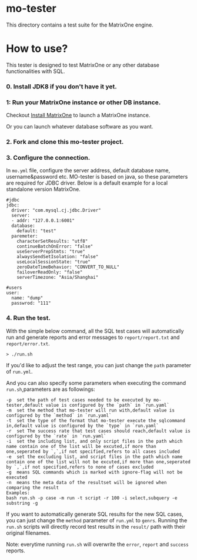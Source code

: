 # mo-tester
This directory contains a test suite for the MatrixOne engine.

# How to use?

This tester is designed to test MatrixOne or any other database functionalities with SQL. 

### 0. Install JDK8 if you don't have it yet.  

### 1: Run your MatrixOne instance or other DB instance. 

Checkout [Install MatrixOne](https://docs.matrixorigin.io/0.4.0/MatrixOne/Get-Started/install-standalone-matrixone/) to launch a MatrixOne instance.

Or you can launch whatever database software as you want. 

### 2. Fork and clone this mo-tester project. 

### 3. Configure the connection. 

In `mo.yml` file, configure the server address, default database name, username&password etc. MO-tester is based on java, so these parameters are required for JDBC driver.
Below is a default example for a local standalone version MatrixOne.

```
#jdbc
jdbc:
  driver: "com.mysql.cj.jdbc.Driver"
  server:
  - addr: "127.0.0.1:6001"
  database:
    default: "test"
  paremeter:
    characterSetResults: "utf8"
    continueBatchOnError: "false"
    useServerPrepStmts: "true"
    alwaysSendSetIsolation: "false"
    useLocalSessionState: "true"
    zeroDateTimeBehavior: "CONVERT_TO_NULL"
    failoverReadOnly: "false"
    serverTimezone: "Asia/Shanghai"

#users
user:
  name: "dump"
  passwrod: "111"
```
### 4. Run the test.

With the simple below command, all the SQL test cases will automatically run and generate reports and error messages to `report/report.txt` and `report/error.txt`.

```
> ./run.sh
```

If you'd like to adjust the test range, you can just change the `path` parameter of `run.yml`. 

And you can also specify some parameters when executing the command `run.sh`,parameters are as followings:
```
-p  set the path of test cases needed to be executed by mo-tester,default value is configured by the `path` in `run.yaml`
-m  set the method that mo-tester will run with,default value is configured by the `method` in `run.yaml`
-t  set the type of the format that mo-tester execute the sqlcommand in,default value is configured by the `type` in `run.yaml`
-r  set The success rate that test cases should reach,default value is configured by the `rate` in `run.yaml`
-i  set the including list, and only script files in the path which name contain one of the list will be excuted,if more than one,seperated by `,`,if not specified,refers to all cases included
-e  set the excluding list, and script files in the path which name contain one of the list will not be excuted,if more than one,seperated by `,`,if not specified,refers to none of cases excluded
-g  means SQL commands which is marked with ignore-flag will not be executed
-n  means the meta data of the resultset will be ignored when comparing the result
Examples:
bash run.sh -p case -m run -t script -r 100 -i select,subquery -e substring -g
```

If you want to automatically generate SQL results for the new SQL cases, you can just change the `method` parameter of `run.yml` to `genrs`. Running the `run.sh` scripts will directly record test results in the `result/` path with their original filenames.

Note: everytime running `run.sh` will overwrite the `error`, `report` and `success` reports.
